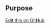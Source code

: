 ## Purpose

[Edit this on GitHub](https://github.com/wellcomecollection/wellcomecollection.org/edit/master/common/views/components/Body/README.md)
